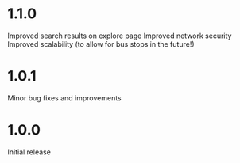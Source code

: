 # 1.1.0

Improved search results on explore page
Improved network security
Improved scalability (to allow for bus stops in the future!)

# 1.0.1

Minor bug fixes and improvements

# 1.0.0

Initial release
